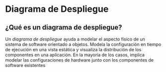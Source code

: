 # Diagrama de Despliegue

## ¿Qué es un diagrama de despliegue?

Un *diagrama de despliegue* ayuda a modelar el aspecto físico de un sistema de software orientado a objetos. Modela la configuración en tiempo de ejecución en una vista estática y visualiza la distribución de los componentes en una aplicación. En la mayoría de los casos, implica modelar las configuraciones de hardware junto con los componentes de software existentes

